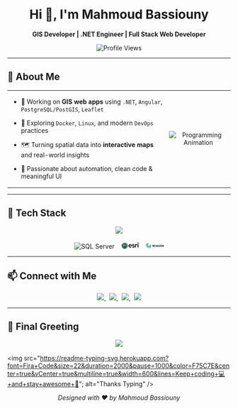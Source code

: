 <h1 align="center">Hi 👋, I'm Mahmoud Bassiouny</h1>

<p align="center">
  <strong>GIS Developer | .NET Engineer | Full Stack Web Developer</strong>
</p>

<p align="center">
  <img src="https://komarev.com/ghpvc/?username=MahmoudBassiounii&label=Profile%20views&color=0e75b6&style=flat" alt="Profile Views" />
</p>

---

## 🧠 About Me

<table>
  <tr>
    <td>

- 🔭 Working on **GIS web apps** using `.NET`, `Angular`, `PostgreSQL/PostGIS`, `Leaflet`  
- 🌱 Exploring `Docker`, `Linux`, and modern `DevOps` practices  
- 🗺️ Turning spatial data into **interactive maps** and real-world insights  
- 🎯 Passionate about automation, clean code & meaningful UI  

   </td>
   <td align="center">
     <img src="https://cdn.dribbble.com/users/1162077/screenshots/3848914/programmer.gif" alt="Programming Animation" width="300"/>
   </td>
  </tr>
</table>

---

## 🚀 Tech Stack

<p align="center">
  <img src="https://skillicons.dev/icons?i=csharp,dotnet,bash,postgresql,mysql,html,css,sass,js,angular,react,tailwind,bootstrap,leaflet,docker,linux,vscode,visualstudio,github,ubuntu" />
  <br/><br/>
  <!-- أيقونة SQL Server -->
  <img src="https://img.icons8.com/color/48/000000/microsoft-sql-server.png" alt="SQL Server" width="40" />
  &nbsp;&nbsp;
  <img src="https://github.com/MahmoudBassiounii/MahmoudBassiounii/blob/main/assets/esri-seeklogo.png?raw=true" alt="ESRI" width="40" />
  &nbsp;&nbsp;
  <img src="https://github.com/MahmoudBassiounii/MahmoudBassiounii/blob/main/assets/HexgonLogo.png?raw=true" alt="Hexagon" width="40" />
</p>

---

## 📫 Connect with Me

<p align="center">
  <a href="https://www.linkedin.com/in/mahmoud-bassiounii-3a6634193" target="_blank">
    <img src="https://img.shields.io/badge/-LinkedIn-blue?style=for-the-badge&logo=linkedin" />
  </a>
  &nbsp;
  <a href="https://www.facebook.com/mahmoud.Ayman.basiounii.455555" target="_blank">
    <img src="https://img.shields.io/badge/-Facebook-1877F2?style=for-the-badge&logo=facebook&logoColor=white" />
  </a>
  &nbsp;
  <a href="https://wa.me/201151812095" target="_blank">
    <img src="https://img.shields.io/badge/-WhatsApp-25D366?style=for-the-badge&logo=whatsapp&logoColor=white" />
  </a>
  &nbsp;
  <a href="mailto:mahmoudbassiouny22@gmail.com">
    <img src="https://img.shields.io/badge/-Gmail-D14836?style=for-the-badge&logo=gmail&logoColor=white" />
  </a>
</p>

---

## 🙏 Final Greeting

<p align="center">
  <img 
    src="https://readme-typing-svg.herokuapp.com?font=Fira+Code&size=22&duration=2000&pause=1000&color=F75C7E&center=true&vCenter=true&multiline=true&width=600&lines=Thanks+for+visiting!+🌟; 
    alt="Thanks Typing"
  />

</p>
<p align="center">

  <img 
    src="https://readme-typing-svg.herokuapp.com?font=Fira+Code&size=22&duration=2000&pause=1000&color=F75C7E&center=true&vCenter=true&multiline=true&width=600&lines=Keep+coding+💻+and+stay+awesome+🚀"; 
    alt="Thanks Typing"
  />
</p>

<p align="center"><i>Designed with ❤️ by Mahmoud Bassiouny</i></p>
